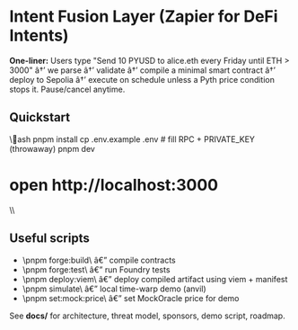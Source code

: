 ﻿# Intent Fusion Layer (Zapier for DeFi Intents)

**One-liner:** Users type \"Send 10 PYUSD to alice.eth every Friday until ETH > 3000\" â†’ we parse â†’ validate â†’ compile a minimal smart contract â†’ deploy to Sepolia â†’ execute on schedule unless a Pyth price condition stops it. Pause/cancel anytime.

## Quickstart
\\\ash
pnpm install
cp .env.example .env    # fill RPC + PRIVATE_KEY (throwaway)
pnpm dev
# open http://localhost:3000
\\\

## Useful scripts
- \pnpm forge:build\ â€” compile contracts
- \pnpm forge:test\ â€” run Foundry tests
- \pnpm deploy:viem\ â€” deploy compiled artifact using viem + manifest
- \pnpm simulate\ â€” local time-warp demo (anvil)
- \pnpm set:mock:price\ â€” set MockOracle price for demo

See **docs/** for architecture, threat model, sponsors, demo script, roadmap.
